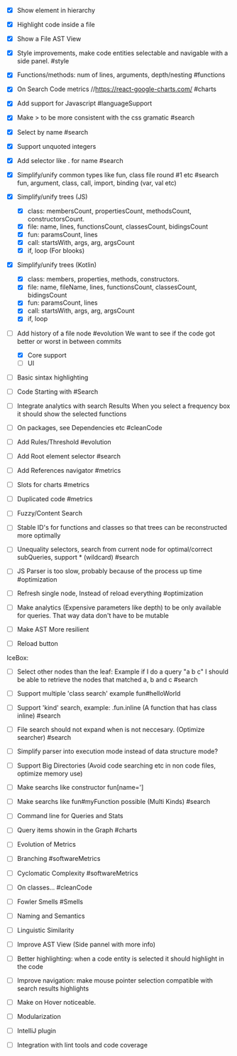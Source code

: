 -[x] Show element in hierarchy
-[x] Highlight code inside a file
-[x] Show a File AST View
-[x] Style improvements, make code entities selectable and navigable with a side panel. #style
-[x] Functions/methods: num of lines, arguments, depth/nesting #functions
-[x] On Search Code metrics //https://react-google-charts.com/ #charts
-[x] Add support for Javascript #languageSupport
-[x] Make > to be more consistent with the css gramatic #search
-[x] Select by name #search
-[x] Support unquoted integers
-[x] Add selector like . for name #search
-[x] Simplify/unify common types like fun, class file round #1 etc #search
    fun, argument, class, call, import,  binding (var, val etc)   
-[x] Simplify/unify trees (JS)
    -[x] class: membersCount, propertiesCount, methodsCount, constructorsCount.
    -[x] file: name, lines, functionsCount, classesCount, bidingsCount
    -[x] fun: paramsCount, lines    
    -[x] call: startsWith, args, arg, argsCount 
    -[x] if, loop (For blooks)
-[x] Simplify/unify trees (Kotlin)
    -[x] class: members, properties, methods, constructors.
    -[x] file: name, fileName, lines, functionsCount, classesCount, bidingsCount
    -[x] fun: paramsCount, lines    
    -[x] call: startsWith, args, arg, argsCount   
    -[x] if, loop 
 
-[ ] Add history of a file node #evolution
     We want to see if the code got better or worst in between commits
     -[x] Core support
     -[ ] UI
 
-[ ] Basic sintax highlighting
-[ ] Code Starting with #Search
-[ ] Integrate analytics with search Results 
     When you select a frequency box it should show the selected functions
-[ ] On packages, see Dependencies etc #cleanCode
-[ ] Add Rules/Threshold #evolution
-[ ] Add  Root element selector #search
-[ ] Add References navigator #metrics
-[ ] Slots for charts #metrics
-[ ] Duplicated code #metrics
-[ ] Fuzzy/Content Search
-[ ] Stable ID's for functions and classes so that trees can be reconstructed more optimally
-[ ] Unequality selectors, search from current node for optimal/correct subQueries, support * (wildcard) #search
-[ ] JS Parser is too slow, probably because of the process up time #optimization
-[ ] Refresh single node, Instead of reload everything #optimization
-[ ] Make analytics (Expensive parameters like depth) to be only available for queries. 
        That way data don't have to be mutable
-[ ] Make AST More resilient
-[ ] Reload button


IceBox:
-[ ] Select other nodes than the leaf: 
    Example if I do a query "a b c"  I should be able to retrieve the nodes that matched a, b and c #search
-[ ] Support multiple 'class search' example fun#helloWorld
-[ ] Support 'kind' search, example: .fun.inline (A function that has class inline)  #search 
-[ ] File search should not expand when is not neccesary. (Optimize searcher) #search    
-[ ] Simplify parser into execution mode instead of data structure mode?
-[ ] Support Big Directories (Avoid code searching etc in non code files, optimize memory use)
-[ ] Make searchs like constructor fun[name=']
-[ ] Make searchs like fun#myFunction possible (Multi Kinds) #search
     
-[ ] Command line for Queries and Stats
-[ ] Query items showin in the Graph #charts
-[ ] Evolution of Metrics
-[ ] Branching #softwareMetrics
-[ ] Cyclomatic Complexity #softwareMetrics
-[ ] On classes... #cleanCode
-[ ] Fowler Smells #Smells
-[ ] Naming and Semantics
-[ ] Linguistic Similarity
-[ ] Improve AST View (Side pannel with more info)
-[ ] Better highlighting: when a code entity is selected it should highlight in the code
-[ ] Improve navigation: make mouse pointer selection compatible with search results highlights
-[ ] Make on Hover noticeable.
-[ ] Modularization
-[ ] IntelliJ plugin
-[ ] Integration with lint tools and code coverage

